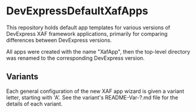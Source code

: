 # DevExpressDefaultXafApps
This repository holds default app templates for various versions of DevExpress XAF framework applications, primarily for comparing differences between DevExpress versions.

All apps were created with the name "XafApp", then the top-level directory was renamed to the corresponding DevExpress version.

## Variants

Each general configuration of the new XAF app wizard is given a variant letter, starting with 'A'.  See the variant's README-Var-?.md file for the details of each variant.
